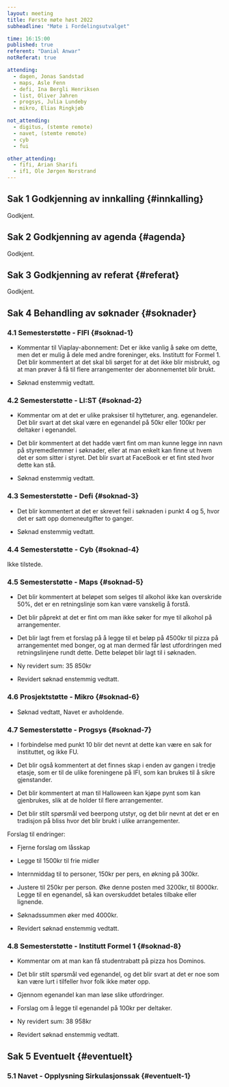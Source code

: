 ```yaml
---
layout: meeting
title: Første møte høst 2022
subheadline: "Møte i Fordelingsutvalget"

time: 16:15:00
published: true
referent: "Danial Anwar"
notReferat: true

attending:
  - dagen, Jonas Sandstad
  - maps, Asle Fenn
  - defi, Ina Bergli Henriksen
  - list, Oliver Jahren
  - progsys, Julia Lundeby
  - mikro, Elias Ringkjøb

not_attending:
  - digitus, (stemte remote)
  - navet, (stemte remote)
  - cyb
  - fui

other_attending:
  - fifi, Arian Sharifi
  - if1, Ole Jørgen Norstrand
---
```


## Sak 1 Godkjenning av innkalling {#innkalling}

Godkjent.

## Sak 2 Godkjenning av agenda {#agenda}

Godkjent.

## Sak 3 Godkjenning av referat {#referat}

Godkjent.

## Sak 4 Behandling av søknader {#soknader}

### 4.1 Semesterstøtte - FIFI {#soknad-1}

- Kommentar til Viaplay-abonnement: Det er ikke vanlig å søke om dette, men det er mulig å dele med andre foreninger, eks. Institutt for Formel 1. Det blir kommentert at det skal bli sørget for at det ikke blir misbrukt, og at man prøver å få til flere arrangementer der abonnementet blir brukt.

- Søknad enstemmig vedtatt.

### 4.2 Semesterstøtte - LI:ST {#soknad-2}

- Kommentar om at det er ulike praksiser til hytteturer, ang. egenandeler. Det blir svart at det skal være en egenandel på 50kr eller 100kr per deltaker i egenandel.
- Det blir kommentert at det hadde vært fint om man kunne legge inn navn på styremedlemmer i søknader, eller at man enkelt kan finne ut hvem det er som sitter i styret. Det blir svart at FaceBook er et fint sted hvor dette kan stå.

- Søknad enstemmig vedtatt.

### 4.3 Semesterstøtte - Defi {#soknad-3}

- Det blir kommentert at det er skrevet feil i søknaden i punkt 4 og 5, hvor det er satt opp domeneutgifter to ganger.

- Søknad enstemmig vedtatt.

### 4.4 Semesterstøtte - Cyb {#soknad-4}

Ikke tilstede.

### 4.5 Semesterstøtte - Maps {#soknad-5}

- Det blir kommentert at beløpet som selges til alkohol ikke kan overskride 50%, det er en retningslinje som kan være vanskelig å forstå.
- Det blir påprekt at det er fint om man ikke søker for mye til alkohol på arrangementer.

- Det blir lagt frem et forslag på å legge til et beløp på 4500kr til pizza på arrangementet med bonger, og at man dermed får løst utfordringen med retningslinjene rundt dette. Dette beløpet blir lagt til i søknaden.

- Ny revidert sum: 35 850kr

- Revidert søknad enstemmig vedtatt.

### 4.6 Prosjektstøtte - Mikro {#soknad-6}

- Søknad vedtatt, Navet er avholdende.

### 4.7 Semesterstøtte - Progsys {#soknad-7}

- I forbindelse med punkt 10 blir det nevnt at dette kan være en sak for instituttet, og ikke FU.
- Det blir også kommentert at det finnes skap i enden av gangen i tredje etasje, som er til de ulike foreningene på IFI, som kan brukes til å sikre gjenstander.

- Det blir kommentert at man til Halloween kan kjøpe pynt som kan gjenbrukes, slik at de holder til flere arrangementer.
- Det blir stilt spørsmål ved beerpong utstyr, og det blir nevnt at det er en tradisjon på bliss hvor det blir brukt i ulike arrangementer.

Forslag til endringer:

- Fjerne forslag om låsskap
- Legge til 1500kr til frie midler
- Internmiddag til to personer, 150kr per pers, en økning på 300kr.
- Justere til 250kr per person. Øke denne posten med 3200kr, til 8000kr. Legge til en egenandel, så kan overskuddet betales tilbake eller lignende.
- Søknadssummen øker med 4000kr.

- Revidert søknad enstemmig vedtatt.

### 4.8 Semesterstøtte - Institutt Formel 1 {#soknad-8}

- Kommentar om at man kan få studentrabatt på pizza hos Dominos.
- Det blir stilt spørsmål ved egenandel, og det blir svart at det er noe som kan være lurt i tilfeller hvor folk ikke møter opp.
- Gjennom egenandel kan man løse slike utfordringer.

- Forslag om å legge til egenandel på 100kr per deltaker.

- Ny revidert sum: 38 958kr

- Revidert søknad enstemmig vedtatt.

## Sak 5 Eventuelt {#eventuelt}

### 5.1 Navet - Opplysning Sirkulasjonssak {#eventuelt-1}
